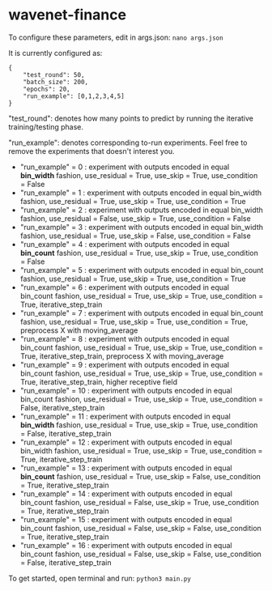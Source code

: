 # wavenet-finance

To configure these parameters, edit in args.json:
`nano args.json`

It is currently configured as:
```
{
    "test_round": 50,
    "batch_size": 200,
    "epochs": 20,
    "run_example": [0,1,2,3,4,5]
}
```

"test_round": denotes how many points to predict by running the iterative training/testing phase.

"run_example": denotes corresponding to-run experiments. Feel free to remove the experiments that doesn't interest you.

* "run_example" = 0 :
    experiment with outputs encoded in equal **bin_width** fashion, use_residual = True, use_skip = True, use_condition = False
* "run_example" = 1 :
    experiment with outputs encoded in equal bin_width fashion, use_residual = True, use_skip = True, use_condition = True
* "run_example" = 2 :
    experiment with outputs encoded in equal bin_width fashion, use_residual = False, use_skip = True, use_condition = False
* "run_example" = 3 :
    experiment with outputs encoded in equal bin_width fashion, use_residual = True, use_skip = False, use_condition = False
* "run_example" = 4 :
    experiment with outputs encoded in equal **bin_count** fashion, use_residual = True, use_skip = True, use_condition = False
* "run_example" = 5 :
    experiment with outputs encoded in equal bin_count fashion, use_residual = True, use_skip = True, use_condition = True
* "run_example" = 6 :
    experiment with outputs encoded in equal bin_count fashion, use_residual = True, use_skip = True, use_condition = True, iterative_step_train
* "run_example" = 7 :
    experiment with outputs encoded in equal bin_count fashion, use_residual = True, use_skip = True, use_condition = True,
    preprocess X with moving_average
* "run_example" = 8 :
    experiment with outputs encoded in equal bin_count fashion, use_residual = True, use_skip = True, use_condition = True,
    iterative_step_train, preprocess X with moving_average
* "run_example" = 9 :
    experiment with outputs encoded in equal bin_count fashion, use_residual = True, use_skip = True, use_condition = True, iterative_step_train, higher receptive field
* "run_example" = 10 :
    experiment with outputs encoded in equal bin_count fashion, use_residual = True, use_skip = True, use_condition = False, iterative_step_train
* "run_example" = 11 :
    experiment with outputs encoded in equal **bin_width** fashion, use_residual = True, use_skip = True, use_condition = False, iterative_step_train
* "run_example" = 12 :
    experiment with outputs encoded in equal bin_width fashion, use_residual = True, use_skip = True, use_condition = True, iterative_step_train
* "run_example" = 13 :
    experiment with outputs encoded in equal **bin_count**  fashion, use_residual = True, use_skip = False, use_condition = True, iterative_step_train
* "run_example" = 14 :
    experiment with outputs encoded in equal bin_count fashion, use_residual = False, use_skip = True, use_condition = True, iterative_step_train
* "run_example" = 15 :
    experiment with outputs encoded in equal bin_count fashion, use_residual = False, use_skip = False, use_condition = True, iterative_step_train
* "run_example" = 16 :
    experiment with outputs encoded in equal bin_count fashion, use_residual = False, use_skip = False, use_condition = False, iterative_step_train

To get started, open terminal and run:
`python3 main.py`